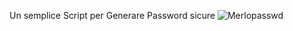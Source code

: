 Un semplice Script per Generare Password sicure
![Merlopasswd](https://github.com/user-attachments/assets/b289377a-68f0-4587-b8d3-20b04b092a27)

